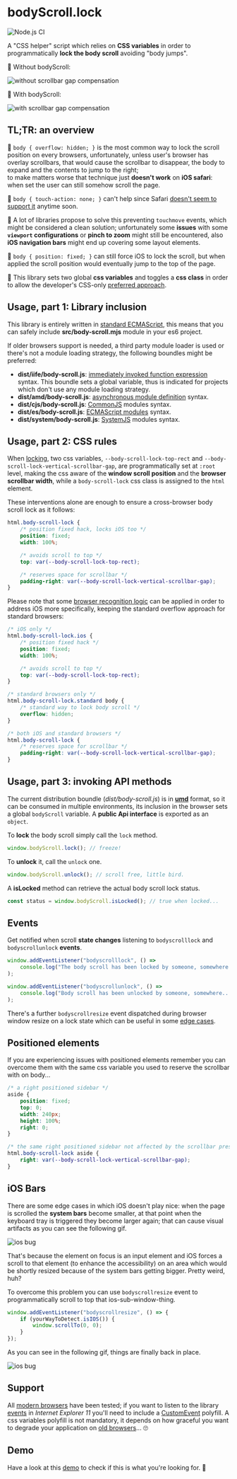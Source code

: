 # bodyScroll.lock

![Node.js CI](https://github.com/memob0x/body-scroll-lock/workflows/Node.js%20CI/badge.svg)

A "CSS helper" script which relies on **CSS variables** in order to programmatically **lock the body scroll** avoiding "body jumps".

🙅 Without bodyScroll:

![without scrollbar gap compensation](docs/without-gap-compensation.gif?raw=true)

💁 With bodyScroll:

![with scrollbar gap compensation](docs/with-gap-compensation.gif?raw=true)

## TL;TR: an overview

🙅 `body { overflow: hidden; }` is the most common way to lock the scroll position on every browsers, unfortunately, unless user's browser has overlay scrollbars, that would cause the scrollbar to disappear, the body to expand and the contents to jump to the right;<br>
to make matters worse that technique just **doesn't work** on **iOS safari**: when set the user can still somehow scroll the page.

🙅 `body { touch-action: none; }` can't help since Safari [doesn't seem to support it](https://bugs.webkit.org/show_bug.cgi?id=133112) anytime soon.

🤷 A lot of libraries propose to solve this preventing `touchmove` events, which might be considered a clean solution; unfortunately some **issues** with some **`viewport` configurations** or **pinch to zoom** might still be encountered, also **iOS navigation bars** might end up covering some layout elements.

🙅 `body { position: fixed; }` can still force iOS to lock the scroll, but when applied the scroll position would eventually jump to the top of the page.

💁 This library sets two global **css variables** and toggles a **css class** in order to allow the developer's CSS-only [preferred approach](#usage-pt1-css).

## Usage, part 1: Library inclusion

This library is entirely written in [standard ECMAScript](https://tc39.es/), this means that you can safely include **src/body-scroll.mjs** module in your es6 project.

If older browsers support is needed, a third party module loader is used or there's not a module loading strategy, the following boundles might be preferred:

-   **dist/iife/body-scroll.js**: [immediately invoked function expression](https://developer.mozilla.org/en-US/docs/Glossary/IIFE) syntax. This boundle sets a global variable, thus is indicated for projects which don't use any module loading strategy.
-   **dist/amd/body-scroll.js**: [asynchronous module definition](https://en.wikipedia.org/wiki/Asynchronous_module_definition) syntax.
-   **dist/cjs/body-scroll.js**: [CommonJS](https://en.wikipedia.org/wiki/CommonJS) modules syntax.
-   **dist/es/body-scroll.js**: [ECMAScript modules](https://developer.mozilla.org/en-US/docs/Web/JavaScript/Guide/Modules) syntax.
-   **dist/system/body-scroll.js**: [SystemJS](https://github.com/systemjs/systemjs) modules syntax.

## Usage, part 2: CSS rules

When [locking](#usage-pt2-javascript), two css variables, `--body-scroll-lock-top-rect` and `--body-scroll-lock-vertical-scrollbar-gap`, are programmatically set at `:root` level, making the css aware of the **window scroll position** and the **browser scrollbar width**, while a `body-scroll-lock` css class is assigned to the `html` element.

These interventions alone are enough to ensure a cross-browser body scroll lock as it follows:

```css
html.body-scroll-lock {
    /* position fixed hack, locks iOS too */
    position: fixed;
    width: 100%;

    /* avoids scroll to top */
    top: var(--body-scroll-lock-top-rect);

    /* reserves space for scrollbar */
    padding-right: var(--body-scroll-lock-vertical-scrollbar-gap);
}
```

Please note that some [browser recognition logic](https://gist.github.com/memob0x/0869e759887441b1349fdfe6bf5a188d) can be applied in order to address iOS more specifically, keeping the standard overflow approach for standard browsers:

```css
/* iOS only */
html.body-scroll-lock.ios {
    /* position fixed hack */
    position: fixed;
    width: 100%;

    /* avoids scroll to top */
    top: var(--body-scroll-lock-top-rect);
}

/* standard browsers only */
html.body-scroll-lock.standard body {
    /* standard way to lock body scroll */
    overflow: hidden;
}

/* both iOS and standard browsers */
html.body-scroll-lock {
    /* reserves space for scrollbar */
    padding-right: var(--body-scroll-lock-vertical-scrollbar-gap);
}
```

## Usage, part 3: invoking API methods

The current distribution boundle (_dist/body-scroll.js_) is in [**umd**](https://github.com/umdjs/umd) format, so it can be consumed in multiple environments, its inclusion in the browser sets a global `bodyScroll` variable. A **public Api interface** is exported as an `object`.

To **lock** the body scroll simply call the `lock` method.

```javascript
window.bodyScroll.lock(); // freeze!
```

To **unlock** it, call the `unlock` one.

```javascript
window.bodyScroll.unlock(); // scroll free, little bird.
```

A **isLocked** method can retrieve the actual body scroll lock status.

```javascript
const status = window.bodyScroll.isLocked(); // true when locked...
```

## Events

Get notified when scroll **state changes** listening to `bodyscrolllock` and `bodyscrollunlock` **events**.

```javascript
window.addEventListener("bodyscrolllock", () =>
    console.log("The body scroll has been locked by someone, somewhere...")
);

window.addEventListener("bodyscrollunlock", () =>
    console.log("Body scroll has been unlocked by someone, somewhere...")
);
```

There's a further `bodyscrollresize` event dispatched during browser window resize on a lock state which can be useful in some [edge cases](#iOS-Bars).

## Positioned elements

If you are experiencing issues with positioned elements remember you can overcome them with the same css variable you used to reserve the scrollbar with on body...

```css
/* a right positioned sidebar */
aside {
    position: fixed;
    top: 0;
    width: 240px;
    height: 100%;
    right: 0;
}

/* the same right positioned sidebar not affected by the scrollbar presence / disappearance */
html.body-scroll-lock aside {
    right: var(--body-scroll-lock-vertical-scrollbar-gap);
}
```

## iOS Bars

There are some edge cases in which iOS doesn't play nice: when the page is scrolled the **system bars** become smaller, at that point when the keyboard tray is triggered they become larger again; that can cause visual artifacts as you can see the following gif.

![ios bug](docs/ios-bug.gif?raw=true)

That's because the element on focus is an input element and iOS forces a scroll to that element (to enhance the accessibility) on an area which would be shortly resized because of the system bars getting bigger. Pretty weird, huh?

To overcome this problem you can use `bodyscrollresize` event to programmatically scroll to top that ios-sub-window-thing.

```javascript
window.addEventListener("bodyscrollresize", () => {
    if (yourWayToDetect.isIOS()) {
        window.scrollTo(0, 0);
    }
});
```

As you can see in the following gif, things are finally back in place.

![ios bug](docs/ios-fix.gif?raw=true)

## Support

All [modern browsers](https://teamtreehouse.com/community/what-is-a-modern-browser) have been tested; if you want to listen to the library [events](#events) in _Internet Explorer 11_ you'll need to include a [CustomEvent](https://developer.mozilla.org/en-US/docs/Web/API/CustomEvent/CustomEvent#Polyfill) polyfill.
A css variables polyfill is not mandatory, it depends on how graceful you want to degrade your application on [old browsers](https://caniuse.com/#feat=css-variables)... 🙄

## Demo

Have a look at this [demo](https://memob0x.github.io/body-scroll-lock/demo/) to check if this is what you're looking for. 🤞
